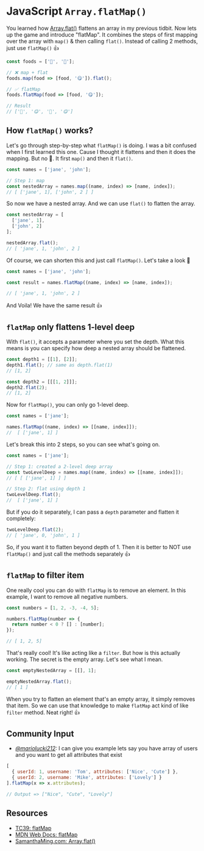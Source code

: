 # JavaScript `Array.flatMap()`

You learned how [Array.flat()](https://www.samanthaming.com/tidbits/71-how-to-flatten-array-using-array-flat) flattens an array in my previous tidbit. Now lets up the game and introduce "flatMap". It combines the steps of first mapping over the array with `map()` & then calling `flat()`. Instead of calling 2 methods, just use `flatMap()` 👍

```javascript
const foods = ['🍫', '🍦'];

// ❌ map + flat
foods.map(food => [food, '😋']).flat();

// ✅ flatMap
foods.flatMap(food => [food, '😋']);

// Result
// ['🍫', '😋', '🍦', '😋']
```

## How `flatMap()` works?

Let's go through step-by-step what `flatMap()` is doing. I was a bit confused when I first learned this one. Cause I thought it flattens and then it does the mapping. But no 🙅. It first `map()` and then it `flat()`.

```javascript
const names = ['jane', 'john'];

// Step 1: map
const nestedArray = names.map((name, index) => [name, index]);
// [ ['jane', 1], ['john', 2 ] ]
```

So now we have a nested array. And we can use `flat()` to flatten the array.

```javascript
const nestedArray = [
  ['jane', 1],
  ['john', 2]
];

nestedArray.flat();
// [ 'jane', 1, 'john', 2 ]
```

Of course, we can shorten this and just call `flatMap()`. Let's take a look 👀

```javascript
const names = ['jane', 'john'];

const result = names.flatMap((name, index) => [name, index]);

// [ 'jane', 1, 'john', 2 ]
```

And Voila! We have the same result 👍

## `flatMap` only flattens 1-level deep

With `flat()`, it accepts a parameter where you set the depth. What this means is you can specify how deep a nested array should be flattened.

```javascript
const depth1 = [[1], [2]];
depth1.flat(); // same as depth.flat(1)
// [1, 2]

const depth2 = [[[1, 2]]];
depth2.flat(2);
// [1, 2]
```

Now for `flatMap()`, you can only go 1-level deep.

```javascript
const names = ['jane'];

names.flatMap((name, index) => [[name, index]]);
//  [ ['jane', 1] ]
```

Let's break this into 2 steps, so you can see what's going on.

```javascript
const names = ['jane'];

// Step 1: created a 2-level deep array
const twoLevelDeep = names.map((name, index) => [[name, index]]);
// [ [ ['jane', 1] ] ]

// Step 2: flat using depth 1
twoLevelDeep.flat();
//  [ ['jane', 1] ]
```

But if you do it separately, I can pass a `depth` parameter and flatten it completely:

```javascript
twoLevelDeep.flat(2);
// [ 'jane', 0, 'john', 1 ]
```

So, if you want it to flatten beyond depth of 1. Then it is better to NOT use `flatMap()` and just call the methods separately 👍

## `flatMap` to filter item

One really cool you can do with `flatMap` is to remove an element. In this example, I want to remove all negative numbers.

```javascript
const numbers = [1, 2, -3, -4, 5];

numbers.flatMap(number => {
  return number < 0 ? [] : [number];
});

// [ 1, 2, 5]
```

That's really cool! It's like acting like a `filter`. But how is this actually working. The secret is the empty array. Let's see what I mean.

```javascript
const emptyNestedArray = [[], 1];

emptyNestedArray.flat();
// [ 1 ]
```

When you try to flatten an element that's an empty array, it simply removes that item. So we can use that knowledge to make `flatMap` act kind of like `filter` method. Neat right! 👍

## Community Input

- _[@mariolucki212](https://www.instagram.com/p/B5S1HK9AMgR/):_ I can give you example lets say you have array of users and you want to get all attributes that exist

```javascript
[
  { userId: 1, username: 'Tom', attributes: ['Nice', 'Cute'] },
  { userId: 2, username: 'Mike', attributes: ['Lovely'] }
].flatMap(x => x.attributes);

// Output => ["Nice", "Cute", "Lovely"]
```

## Resources

- [TC39: flatMap](https://tc39.es/proposal-flatMap/#sec-Array.prototype.flatMap)
- [MDN Web Docs: flatMap](https://developer.mozilla.org/en-US/docs/Web/JavaScript/Reference/Global_Objects/Array/flatMap)
- [SamanthaMing.com: Array.flat()](https://www.samanthaming.com/tidbits/71-how-to-flatten-array-using-array-flat)
